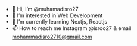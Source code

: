 - 👋 Hi, I’m @muhamadisro27
- 👀 I’m interested in Web Development
- 🌱 I’m currently learning Nextjs, Reactjs
- 📫 How to reach me Instagram @isroo27 & email mohammadisro2710@gmail.com

<!---
muhamadisro27/muhamadisro27 is a ✨ special ✨ repository because its `README.md` (this file) appears on your GitHub profile.
You can click the Preview link to take a look at your changes.
--->

